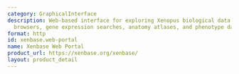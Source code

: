 ```yaml
---
category: GraphicalInterface
description: Web-based interface for exploring Xenopus biological data including genome
  browsers, gene expression searches, anatomy atlases, and phenotype databases
format: http
id: xenbase.web-portal
name: Xenbase Web Portal
product_url: https://xenbase.org/xenbase/
layout: product_detail
---
```

